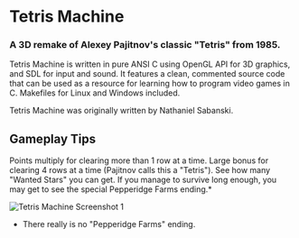 # Tetris Machine
### A 3D remake of Alexey Pajitnov's classic "Tetris" from 1985.

Tetris Machine is written in pure ANSI C using OpenGL API for 3D graphics, and SDL for input and sound. It features a clean, commented source code that can be used as a resource for learning how to program video games in C. Makefiles for Linux and Windows included.

Tetris Machine was originally written by Nathaniel Sabanski.

## Gameplay Tips

Points multiply for clearing more than 1 row at a time. Large bonus for clearing 4 rows at a time (Pajitnov calls this a "Tetris"). See how many "Wanted Stars" you can get. If you manage to survive long enough, you may get to see the special Pepperidge Farms ending.* 

<img src="https://i.imgur.com/aDb8LI7.png" alt="Tetris Machine Screenshot 1" />

* There really is no "Pepperidge Farms" ending.

